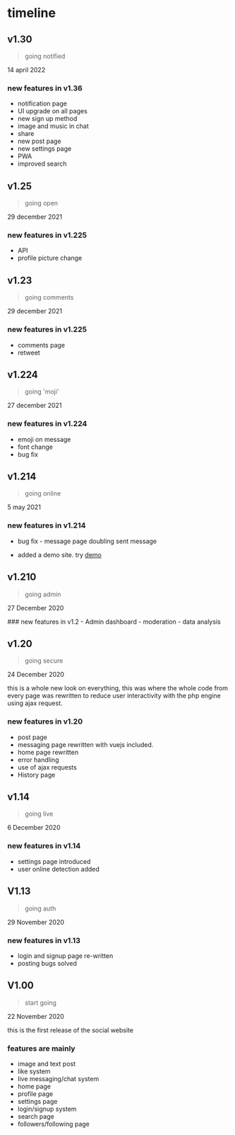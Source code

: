 # timeline

## v1.30
> going notified

<p>14 april 2022<p>

###  new features in v1.36
- notification page
- UI upgrade on all pages
- new sign up method
- image and music  in chat
- share
- new post page
- new settings page
- PWA
- improved search

## v1.25
> going open
<p>29 december 2021<p>

### new features in v1.225
- API
- profile picture change

## v1.23
> going comments
<p>29 december 2021<p>

### new features in v1.225
- comments page
- retweet 

## v1.224
> going 'moji'

<p>27 december 2021<p>

### new features in v1.224
- emoji on message
- font change
- bug fix

## v1.214
> going online
 <p>5 may 2021<p>
  
### new features in v1.214

* bug fix - message page doubling sent message
- added a demo site. try [demo](https://bethro.alwaysdata.net/)



## v1.210
>going admin

<p>27 December 2020<p>
### new features in v1.2
- Admin dashboard
- moderation
- data analysis


## v1.20
> going secure

<p>24 December 2020<p>
this is a whole new look on everything, this was where the whole code from every page was rewritten to reduce user interactivity with the php engine using
ajax request.

### new features in v1.20


- post page
- messaging page rewritten with vuejs included.
- home page rewritten
- error handling
- use of ajax requests
- History page

## v1.14
> going live
<p>6 December 2020<p>

### new features in v1.14

- settings page introduced
- user online detection added

## V1.13
> going auth
<p>29 November 2020<p>

### new features in v1.13

- login and signup page re-written
- posting bugs solved

## V1.00
> start going
<p>22 November 2020<p>
this is the first release of the social website

### features are mainly

- image and text post
- like system
- live messaging/chat system
- home page
- profile page
- settings page
- login/signup system
- search page
- followers/following page
